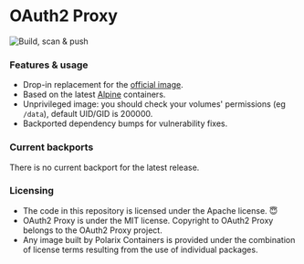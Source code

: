 # OAuth2 Proxy

![Build, scan & push](https://github.com/Polarix-Containers/oauth2-proxy/actions/workflows/build.yml/badge.svg)

### Features & usage

- Drop-in replacement for the [official image](https://github.com/oauth2-proxy/oauth2-proxy).
- Based on the latest [Alpine](https://alpinelinux.org/) containers.
- Unprivileged image: you should check your volumes' permissions (eg `/data`), default UID/GID is 200000.
- Backported dependency bumps for vulnerability fixes.

### Current backports

There is no current backport for the latest release.

### Licensing
- The code in this repository is licensed under the Apache license. 😇
- OAuth2 Proxy is under the MIT license. Copyright to OAuth2 Proxy belongs to the OAuth2 Proxy project.
- Any image built by Polarix Containers is provided under the combination of license terms resulting from the use of individual packages.
